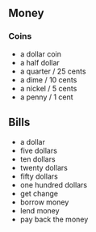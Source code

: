 ## Money

### Coins

- a dollar coin
- a half dollar
- a quarter / 25 cents
- a dime / 10 cents
- a nickel / 5 cents
- a penny / 1 cent

## Bills

- a dollar
- five dollars
- ten dollars
- twenty dollars
- fifty dollars
- one hundred dollars
- get change
- borrow money
- lend money
- pay back the money 